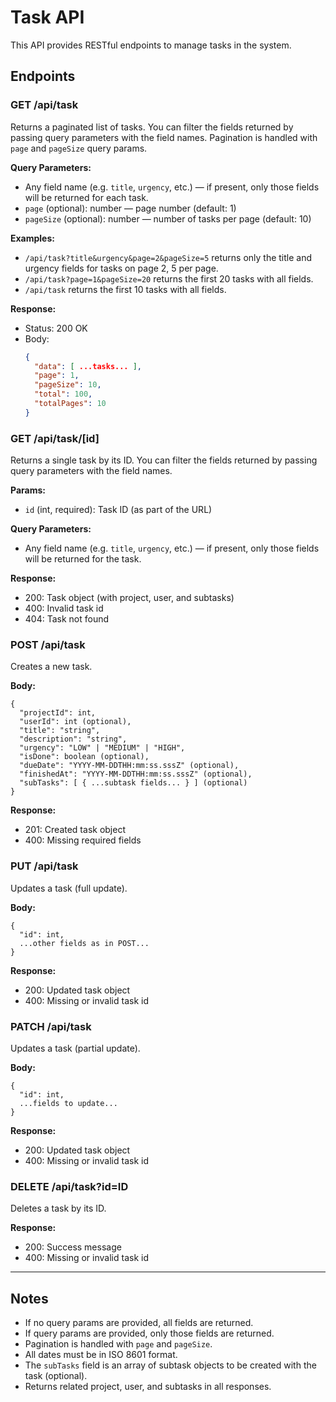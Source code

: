 # Task API

This API provides RESTful endpoints to manage tasks in the system.

## Endpoints

### GET /api/task

Returns a paginated list of tasks. You can filter the fields returned by passing query parameters with the field names. Pagination is handled with `page` and `pageSize` query params.

**Query Parameters:**

- Any field name (e.g. `title`, `urgency`, etc.) — if present, only those fields will be returned for each task.
- `page` (optional): number — page number (default: 1)
- `pageSize` (optional): number — number of tasks per page (default: 10)

**Examples:**

- `/api/task?title&urgency&page=2&pageSize=5` returns only the title and urgency fields for tasks on page 2, 5 per page.
- `/api/task?page=1&pageSize=20` returns the first 20 tasks with all fields.
- `/api/task` returns the first 10 tasks with all fields.

**Response:**

- Status: 200 OK
- Body:
  ```json
  {
    "data": [ ...tasks... ],
    "page": 1,
    "pageSize": 10,
    "total": 100,
    "totalPages": 10
  }
  ```

### GET /api/task/[id]

Returns a single task by its ID. You can filter the fields returned by passing query parameters with the field names.

**Params:**

- `id` (int, required): Task ID (as part of the URL)

**Query Parameters:**

- Any field name (e.g. `title`, `urgency`, etc.) — if present, only those fields will be returned for the task.

**Response:**

- 200: Task object (with project, user, and subtasks)
- 400: Invalid task id
- 404: Task not found

### POST /api/task

Creates a new task.

**Body:**

```
{
  "projectId": int,
  "userId": int (optional),
  "title": "string",
  "description": "string",
  "urgency": "LOW" | "MEDIUM" | "HIGH",
  "isDone": boolean (optional),
  "dueDate": "YYYY-MM-DDTHH:mm:ss.sssZ" (optional),
  "finishedAt": "YYYY-MM-DDTHH:mm:ss.sssZ" (optional),
  "subTasks": [ { ...subtask fields... } ] (optional)
}
```

**Response:**

- 201: Created task object
- 400: Missing required fields

### PUT /api/task

Updates a task (full update).

**Body:**

```
{
  "id": int,
  ...other fields as in POST...
}
```

**Response:**

- 200: Updated task object
- 400: Missing or invalid task id

### PATCH /api/task

Updates a task (partial update).

**Body:**

```
{
  "id": int,
  ...fields to update...
}
```

**Response:**

- 200: Updated task object
- 400: Missing or invalid task id

### DELETE /api/task?id=ID

Deletes a task by its ID.

**Response:**

- 200: Success message
- 400: Missing or invalid task id

---

## Notes

- If no query params are provided, all fields are returned.
- If query params are provided, only those fields are returned.
- Pagination is handled with `page` and `pageSize`.
- All dates must be in ISO 8601 format.
- The `subTasks` field is an array of subtask objects to be created with the task (optional).
- Returns related project, user, and subtasks in all responses.
